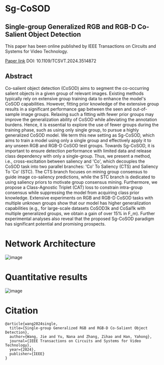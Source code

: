 # Sg-CoSOD

Single-group Generalized RGB and RGB-D Co-Salient Object Detection
---
This paper has been online published by IEEE Transactions on Circuits and Systems for Video Technology.

[Paper link](https://ieeexplore.ieee.org/abstract/document/10789239)  DOI: 10.1109/TCSVT.2024.3514872

Abstract
---
Co-salient object detection (CoSOD) aims to segment the co-occurring salient objects in a given group of relevant images. Existing methods typically rely on extensive group training data to enhance the model's CoSOD capabilities. However, fitting prior knowledge of the extensive group results in a significant performance gap between the seen and out-of-sample image groups. Relaxing such a fitting with fewer prior groups may improve the generalization ability of CoSOD while alleviating the annotation burdens.  Hence, it is essential to explore the use of fewer groups during the training phase, such as using only single group, to pursue a highly generalized CoSOD model. We term this new setting as Sg-CoSOD, which aims to train a model using only a single group and effectively apply it to any unseen RGB and RGB-D CoSOD test groups. Towards Sg-CoSOD, it is important to ensure detection performance with limited data and release class dependency with only a single-group. Thus, we present a method, i.e., cross-excitation between saliency and 'Co', which decouples the CoSOD task into two parallel branches: 'Co' To Saliency (CTS) and Saliency To 'Co' (STC). The CTS branch focuses on mining group consensus to guide image co-saliency predictions, while the STC branch is dedicated to using saliency priors to motivate group consensus mining. Furthermore, we propose a Class-Agnostic Triplet (CAT) loss to constrain intra-group consensus while suppressing the model from acquiring class prior knowledge. Extensive experiments on RGB and RGB-D CoSOD tasks with multiple unknown groups show that our model has higher generalization capabilities (e.g., for large-scale datasets CoSOD3k and CoSal1k with multiple generalized groups, we obtain a gain of over 15% in F_m). Further experimental analyses also reveal that the proposed Sg-CoSOD paradigm has significant potential and promising prospects.

Network Architecture
====
![image](https://github.com/user-attachments/assets/f1ea943c-a2ec-499e-9029-e96359c245b8)

Quantitative results
===
![image](https://github.com/user-attachments/assets/3035a82e-85e4-4aac-b580-922989c53ed2)


Citation
===
```
@article{wang2024single,
  title={Single-group Generalized RGB and RGB-D Co-Salient Object Detection},
  author={Wang, Jie and Yu, Nana and Zhang, Zihao and Han, Yahong},
  journal={IEEE Transactions on Circuits and Systems for Video Technology},
  year={2024},
  publisher={IEEE}
}
```
